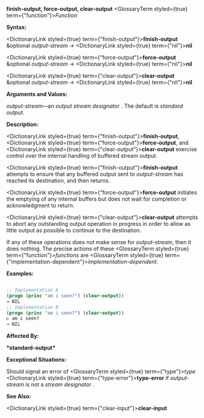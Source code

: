**finish-output, force-output, clear-output** <GlossaryTerm styled={true} term={"function"}><i>Function</i></GlossaryTerm> 



**Syntax:** 



<DictionaryLink styled={true} term={"finish-output"}><b>finish-output</b></DictionaryLink> &amp;optional *output-stream →* <DictionaryLink styled={true} term={"nil"}><b>nil</b></DictionaryLink> 



<DictionaryLink styled={true} term={"force-output"}><b>force-output</b></DictionaryLink> &amp;optional *output-stream →* <DictionaryLink styled={true} term={"nil"}><b>nil</b></DictionaryLink> 



<DictionaryLink styled={true} term={"clear-output"}><b>clear-output</b></DictionaryLink> &amp;optional *output-stream →* <DictionaryLink styled={true} term={"nil"}><b>nil</b></DictionaryLink> 



**Arguments and Values:** 



*output-stream*—an *output stream designator* . The default is *standard output*. 



**Description:** 



<DictionaryLink styled={true} term={"finish-output"}><b>finish-output</b></DictionaryLink>, <DictionaryLink styled={true} term={"force-output"}><b>force-output</b></DictionaryLink>, and <DictionaryLink styled={true} term={"clear-output"}><b>clear-output</b></DictionaryLink> exercise control over the internal handling of buffered stream output. 



<DictionaryLink styled={true} term={"finish-output"}><b>finish-output</b></DictionaryLink> attempts to ensure that any buffered output sent to *output-stream* has reached its destination, and then returns. 



<DictionaryLink styled={true} term={"force-output"}><b>force-output</b></DictionaryLink> initiates the emptying of any internal buffers but does not wait for completion or acknowledgment to return. 



<DictionaryLink styled={true} term={"clear-output"}><b>clear-output</b></DictionaryLink> attempts to abort any outstanding output operation in progress in order to allow as little output as possible to continue to the destination. 



If any of these operations does not make sense for *output-stream*, then it does nothing. The precise actions of these <GlossaryTerm styled={true} term={"function"}><i>functions</i></GlossaryTerm> are <GlossaryTerm styled={true} term={"implementation-dependent"}><i>implementation-dependent</i></GlossaryTerm>. 







 



 



**Examples:**
```lisp

;; Implementation A 
(progn (princ "am i seen?") (clear-output)) 
→ NIL 
;; Implementation B 
(progn (princ "am i seen?") (clear-output)) 
▷ am i seen? 
→ NIL 

```
**Affected By:** 



**\*standard-output\*** 



**Exceptional Situations:** 



Should signal an error of <GlossaryTerm styled={true} term={"type"}><i>type</i></GlossaryTerm> <DictionaryLink styled={true} term={"type-error"}><b>type-error</b></DictionaryLink> if *output-stream* is not a *stream designator* . 



**See Also:** 



<DictionaryLink styled={true} term={"clear-input"}><b>clear-input</b></DictionaryLink> 



